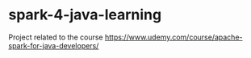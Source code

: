# spark-4-java-learning
Project related to the course https://www.udemy.com/course/apache-spark-for-java-developers/
